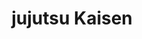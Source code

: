 ---
layout: lecteur.njk
tags : jjk

title : jujutsu Kaisen
episode : 3
saison : 1
iframe : https://streamtape.com/e/27lb77x0JGsPym/

cc :  VostFr
---